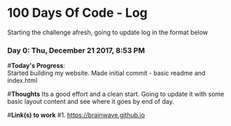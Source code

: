 # 100 Days Of Code - Log

Starting the challenge afresh, going to update log in the format below

### Day 0: Thu, December 21 2017,  8:53 PM  

#**Today's Progress**:  
Started building my website. Made initial commit - basic readme and index.html

#**Thoughts** 
Its a good effort and a clean start. Going to update it with some basic layout content and see where it goes by end of day.

#**Link(s) to work**
#1. https://brainwave.github.io 

